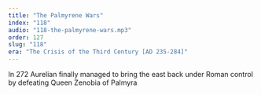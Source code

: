 ```yaml
---
title: "The Palmyrene Wars"
index: "118"
audio: "118-the-palmyrene-wars.mp3"
order: 127
slug: "118"
era: "The Crisis of the Third Century [AD 235-284]"
---
```


In 272 Aurelian finally managed to bring the east back under Roman control by defeating Queen Zenobia of Palmyra


